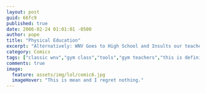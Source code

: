 ```yaml
---
layout: post
guid: 66fc9
published: true
date: 2006-02-24 01:01:01 -0500
author: pope
title: "Physical Education"
excerpt: "Alternatively: WNV Goes to High School and Insults our teachers. We\'d be worried about Mr. A actually seeing this, but he\'d probably be proud to be a wrench: the bro-est of the tool kingdom."
category: Comics
tags: ["classic wnv","gym class","tools","gym teachers","this is definitely directed at any one person for sure"]
comments: true 
image:
  feature: assets/img/lol/comic6.jpg
  imageHover: "This is mean and I regret nothing."
---
```



